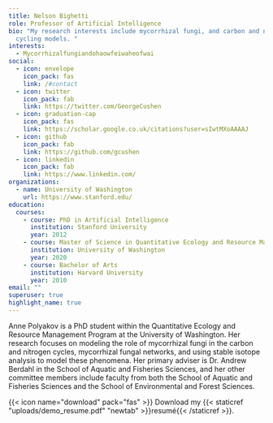 ```yaml
---
title: Nelson Bighetti
role: Professor of Artificial Intelligence
bio: "My research interests include mycorrhizal fungi, and carbon and nitrogen
  cycling models. "
interests:
  - Mycorrhizalfungiandohaowfeiwaheofwai
social:
  - icon: envelope
    icon_pack: fas
    link: /#contact
  - icon: twitter
    icon_pack: fab
    link: https://twitter.com/GeorgeCushen
  - icon: graduation-cap
    icon_pack: fas
    link: https://scholar.google.co.uk/citations?user=sIwtMXoAAAAJ
  - icon: github
    icon_pack: fab
    link: https://github.com/gcushen
  - icon: linkedin
    icon_pack: fab
    link: https://www.linkedin.com/
organizations:
  - name: University of Washington
    url: https://www.stanford.edu/
education:
  courses:
    - course: PhD in Artificial Intelligence
      institution: Stanford University
      year: 2012
    - course: Master of Science in Quantitative Ecology and Resource Management
      institution: University of Washington
      year: 2020
    - course: Bachelor of Arts
      institution: Harvard University
      year: 2010
email: ""
superuser: true
highlight_name: true
---
```

Anne Polyakov is a PhD student within the Quantitative Ecology and Resource Management Program at the University of Washington. Her research focuses on modeling the role of mycorrhizal fungi in the carbon and nitrogen cycles, mycorrhizal fungal networks, and using stable isotope analysis to model these phenomena. Her primary adviser is Dr. Andrew Berdahl in the School of Aquatic and Fisheries Sciences, and her other committee members include faculty from both the School of Aquatic and Fisheries Sciences and the School of Environmental and Forest Sciences. 

{{< icon name="download" pack="fas" >}} Download my {{< staticref "uploads/demo_resume.pdf" "newtab" >}}resumé{{< /staticref >}}.